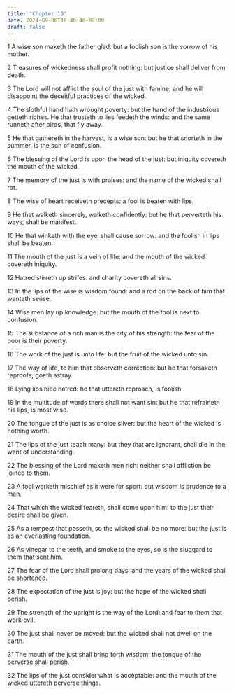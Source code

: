 ```yaml
---
title: "Chapter 10"
date: 2024-09-06T18:40:40+02:00
draft: false
---
```




1 A wise son maketh the father glad: but a foolish son is the sorrow of his mother.

2 Treasures of wickedness shall profit nothing: but justice shall deliver from death.

3 The Lord will not afflict the soul of the just with famine, and he will disappoint the deceitful practices of the wicked.

4 The slothful hand hath wrought poverty: but the hand of the industrious getteth riches. He that trusteth to lies feedeth the winds: and the same runneth after birds, that fly away.

5 He that gathereth in the harvest, is a wise son: but he that snorteth in the summer, is the son of confusion.

6 The blessing of the Lord is upon the head of the just: but iniquity covereth the mouth of the wicked.

7 The memory of the just is with praises: and the name of the wicked shall rot.

8 The wise of heart receiveth precepts: a fool is beaten with lips.

9 He that walketh sincerely, walketh confidently: but he that perverteth his ways, shall be manifest.

10 He that winketh with the eye, shall cause sorrow: and the foolish in lips shall be beaten.

11 The mouth of the just is a vein of life: and the mouth of the wicked covereth iniquity.

12 Hatred stirreth up strifes: and charity covereth all sins.

13 In the lips of the wise is wisdom found: and a rod on the back of him that wanteth sense.

14 Wise men lay up knowledge: but the mouth of the fool is next to confusion.

15 The substance of a rich man is the city of his strength: the fear of the poor is their poverty.

16 The work of the just is unto life: but the fruit of the wicked unto sin.

17 The way of life, to him that observeth correction: but he that forsaketh reproofs, goeth astray.

18 Lying lips hide hatred: he that uttereth reproach, is foolish.

19 In the multitude of words there shall not want sin: but he that refraineth his lips, is most wise.

20 The tongue of the just is as choice silver: but the heart of the wicked is nothing worth.

21 The lips of the just teach many: but they that are ignorant, shall die in the want of understanding.

22 The blessing of the Lord maketh men rich: neither shall affliction be joined to them.

23 A fool worketh mischief as it were for sport: but wisdom is prudence to a man.

24 That which the wicked feareth, shall come upon him: to the just their desire shall be given.

25 As a tempest that passeth, so the wicked shall be no more: but the just is as an everlasting foundation.

26 As vinegar to the teeth, and smoke to the eyes, so is the sluggard to them that sent him.

27 The fear of the Lord shall prolong days: and the years of the wicked shall be shortened.

28 The expectation of the just is joy: but the hope of the wicked shall perish.

29 The strength of the upright is the way of the Lord: and fear to them that work evil.

30 The just shall never be moved: but the wicked shall not dwell on the earth.

31 The mouth of the just shall bring forth wisdom: the tongue of the perverse shall perish.

32 The lips of the just consider what is acceptable: and the mouth of the wicked uttereth perverse things.

